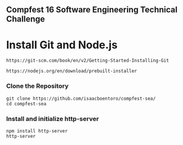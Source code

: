 ## Compfest 16 Software Engineering Technical Challenge

# Install Git and Node.js
```
https://git-scm.com/book/en/v2/Getting-Started-Installing-Git
```
```
https://nodejs.org/en/download/prebuilt-installer
```

### Clone the Repository 
```
git clone https://github.com/isaacboentoro/compfest-sea/
cd compfest-sea
```

### Install and initialize http-server
```
npm install http-server
http-server
```

